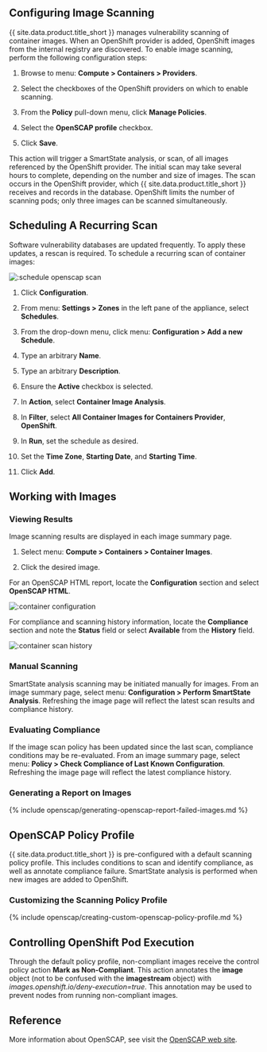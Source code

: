 ## Configuring Image Scanning

{{ site.data.product.title_short }} manages vulnerability scanning of container images. When an
OpenShift provider is added, OpenShift images from the internal registry are discovered. To enable
image scanning, perform the following configuration steps:

1.  Browse to menu: **Compute > Containers > Providers**.

2.  Select the checkboxes of the OpenShift providers on which to enable scanning.

3.  From the **Policy** pull-down menu, click **Manage Policies**.

4.  Select the **OpenSCAP profile** checkbox.

5.  Click **Save**.

This action will trigger a SmartState analysis, or scan, of all images referenced by the OpenShift
provider. The initial scan may take several hours to complete, depending on the number and size of
images. The scan occurs in the OpenShift provider, which {{ site.data.product.title_short }}
receives and records in the database. OpenShift limits the number of scanning
pods; only three images can be scanned simultaneously.

## Scheduling A Recurring Scan

Software vulnerability databases are updated frequently. To apply these updates, a rescan is
required. To schedule a recurring scan of container images:

![:schedule openscap scan](../images/:schedule_openscap_scan.png)

1.  Click **Configuration**.

2.  From menu: **Settings > Zones** in the left pane of the appliance, select **Schedules**.

3.  From the drop-down menu, click menu: **Configuration > Add a new Schedule**.

4.  Type an arbitrary **Name**.

5.  Type an arbitrary **Description**.

6.  Ensure the **Active** checkbox is selected.

7.  In **Action**, select **Container Image Analysis**.

8.  In **Filter**, select **All Container Images for Containers Provider**, **OpenShift**.

9.  In **Run**, set the schedule as desired.

10. Set the **Time Zone**, **Starting Date**, and **Starting Time**.

11. Click **Add**.

## Working with Images

### Viewing Results

Image scanning results are displayed in each image summary page.

1.  Select menu: **Compute > Containers > Container Images**.

2.  Click the desired image.

For an OpenSCAP HTML report, locate the **Configuration** section and
select **OpenSCAP HTML**.

![:container configuration](../images/:container_configuration.png)

For compliance and scanning history information, locate the **Compliance** section and note the
**Status** field or select **Available** from the **History** field.

![:container scan history](../images/:container_scan_history.png)

### Manual Scanning

SmartState analysis scanning may be initiated manually for images. From an image summary page,
select menu: **Configuration > Perform SmartState Analysis**. Refreshing the image page will
reflect the latest scan results and compliance history.

### Evaluating Compliance

If the image scan policy has been updated since the last scan, compliance conditions may be
re-evaluated. From an image summary page, select menu:
**Policy > Check Compliance of Last Known Configuration**.
Refreshing the image page will reflect the latest compliance history.

### Generating a Report on Images

{% include openscap/generating-openscap-report-failed-images.md %}

## OpenSCAP Policy Profile

{{ site.data.product.title_short }} is pre-configured with a default scanning policy profile. This
includes conditions to scan and identify compliance, as well as annotate compliance failure.
SmartState analysis is performed when new images are added to OpenShift.

### Customizing the Scanning Policy Profile

{% include openscap/creating-custom-openscap-policy-profile.md %}

## Controlling OpenShift Pod Execution

Through the default policy profile, non-compliant images receive the control policy action
**Mark as Non-Compliant**. This action annotates the **image** object (not to be confused with the
**imagestream** object) with *images.openshift.io/deny-execution=true*. This annotation
may be used to prevent nodes from running non-compliant images.

## Reference

More information about OpenSCAP, see visit the [OpenSCAP web site](https://www.open-scap.org/).
